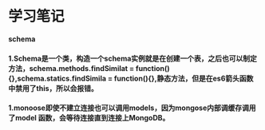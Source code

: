 # 学习笔记
**schema**
#### 1.Schema是一个类，构造一个schema实例就是在创建一个表，之后也可以制定方法，schema.methods.findSimilat = function(){},schema.statics.findSimila = function(){},静态方法，但是在es6箭头函数中禁用了this，所以会报错。

#### 1.monoose即使不建立连接也可以调用models，因为mongose内部调缓存调用了model 函数，会等待连接直到连接上MongoDB。
